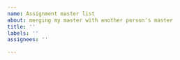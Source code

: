 ```yaml
---
name: Assignment master list
about: merging my master with another person's master
title: ''
labels: ''
assignees: ''

---
```



